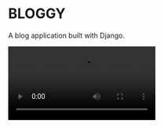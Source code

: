 # BLOGGY

A blog application built with Django.

![](https://media.giphy.com/media/kcaAI9zoIVY4OlNXz0/source.mp4)